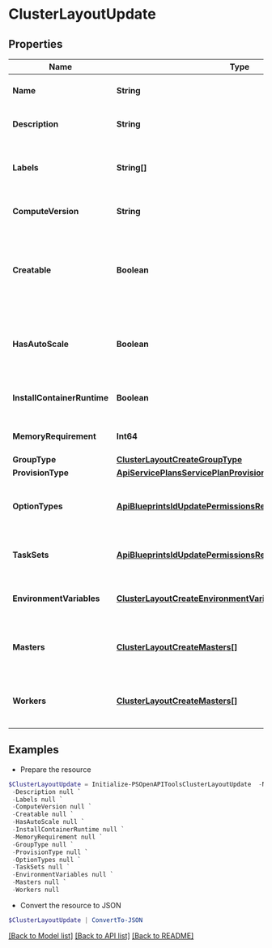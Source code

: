 # ClusterLayoutUpdate
## Properties

Name | Type | Description | Notes
------------ | ------------- | ------------- | -------------
**Name** | **String** | Cluster layout name | [optional] 
**Description** | **String** | Cluster layout description | [optional] 
**Labels** | **String[]** | Array of label strings, can be used for filtering. | [optional] 
**ComputeVersion** | **String** | Version of the cluster layout | [optional] 
**Creatable** | **Boolean** | Can be used to enable / disable the creatability of the cluster layout. | [optional] [default to $true]
**HasAutoScale** | **Boolean** | Can be used to enable / disable the horizontal scaling. | [optional] [default to $false]
**InstallContainerRuntime** | **Boolean** | Install Docker (container runtime). | [optional] [default to $false]
**MemoryRequirement** | **Int64** | Memory requirement in bytes | [optional] 
**GroupType** | [**ClusterLayoutCreateGroupType**](ClusterLayoutCreateGroupType.md) |  | [optional] 
**ProvisionType** | [**ApiServicePlansServicePlanProvisionType**](ApiServicePlansServicePlanProvisionType.md) |  | [optional] 
**OptionTypes** | [**ApiBlueprintsIdUpdatePermissionsResourcePermissionSites[]**](ApiBlueprintsIdUpdatePermissionsResourcePermissionSites.md) | Array of cluster layout option types | [optional] 
**TaskSets** | [**ApiBlueprintsIdUpdatePermissionsResourcePermissionSites[]**](ApiBlueprintsIdUpdatePermissionsResourcePermissionSites.md) | Array of cluster layout task sets | [optional] 
**EnvironmentVariables** | [**ClusterLayoutCreateEnvironmentVariables[]**](ClusterLayoutCreateEnvironmentVariables.md) | Array of cluster layout env variables | [optional] 
**Masters** | [**ClusterLayoutCreateMasters[]**](ClusterLayoutCreateMasters.md) | Array of cluster layout master nodes | [optional] 
**Workers** | [**ClusterLayoutCreateMasters[]**](ClusterLayoutCreateMasters.md) | Array of cluster layout worker nodes | [optional] 

## Examples

- Prepare the resource
```powershell
$ClusterLayoutUpdate = Initialize-PSOpenAPIToolsClusterLayoutUpdate  -Name null `
 -Description null `
 -Labels null `
 -ComputeVersion null `
 -Creatable null `
 -HasAutoScale null `
 -InstallContainerRuntime null `
 -MemoryRequirement null `
 -GroupType null `
 -ProvisionType null `
 -OptionTypes null `
 -TaskSets null `
 -EnvironmentVariables null `
 -Masters null `
 -Workers null
```

- Convert the resource to JSON
```powershell
$ClusterLayoutUpdate | ConvertTo-JSON
```

[[Back to Model list]](../README.md#documentation-for-models) [[Back to API list]](../README.md#documentation-for-api-endpoints) [[Back to README]](../README.md)

